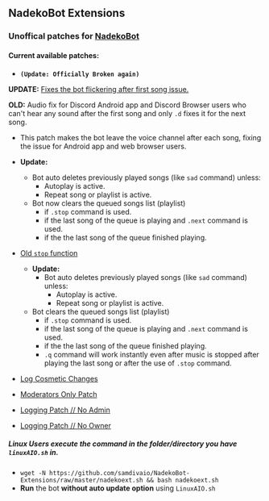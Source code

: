 ## NadekoBot Extensions

### Unoffical patches for [NadekoBot](https://github.com/Kwoth/NadekoBot)

#### Current available patches:

- **`(Update: Officially Broken again)`** 

**UPDATE:** [Fixes the bot flickering after first song issue.](https://github.com/samdivaio/NadekoBot-Extensions/tree/master/2.8_android)

**OLD:** Audio fix for Discord Android app and Discord Browser users who can't hear any sound after the first song and only `.d` fixes it for the next song.

- This patch makes the bot leave the voice channel after each song, fixing the issue for Android app and web browser users.
- **Update:**
	- Bot auto deletes previously played songs (like `sad` command) unless:
		- Autoplay is active.
		- Repeat song or playlist is active.
	- Bot now clears the queued songs list (playlist)
		- if `.stop` command is used.
		- if the last song of the queue is playing and `.next` command is used.
		- if the the last song of the queue finished playing.

- [Old `stop` function](https://github.com/samdivaio/NadekoBot-Extensions/tree/master/2.8_normal_stop)
	- **Update:**
		- Bot auto deletes previously played songs (like `sad` command) unless:
			- Autoplay is active.
			- Repeat song or playlist is active.
	- Bot clears the queued songs list (playlist)
		- if `.stop` command is used.
		- if the last song of the queue is playing and `.next` command is used.
		- if the the last song of the queue finished playing.
		- `.q` command will work instantly even after music is stopped after playing the last song or after the use of `.stop` command.
		
- [Log Cosmetic Changes](https://github.com/samdivaio/NadekoBot-Extensions/tree/master/logs)
- [Moderators Only Patch](https://github.com/samdivaio/NadekoBot-Extensions/tree/master/moderators)
- [Logging Patch // No Admin](https://github.com/samdivaio/NadekoBot-Extensions/tree/master/no_admin_log)
- [Logging Patch // No Owner](https://github.com/samdivaio/NadekoBot-Extensions/tree/master/no_owner_log)

##### Linux Users execute the command in the folder/directory you have `linuxAIO.sh` in.

- `wget -N https://github.com/samdivaio/NadekoBot-Extensions/raw/master/nadekoext.sh && bash nadekoext.sh`
- **Run** the bot **without auto update option** using `LinuxAIO.sh`
	
